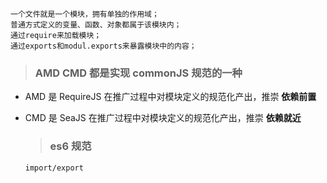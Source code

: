     一个文件就是一个模块，拥有单独的作用域；
    普通方式定义的变量、函数、对象都属于该模块内；
    通过require来加载模块；
    通过exports和modul.exports来暴露模块中的内容；

> ### AMD CMD 都是实现 commonJS 规范的一种

- AMD 是 RequireJS 在推广过程中对模块定义的规范化产出，推崇 **依赖前置**
- CMD 是 SeaJS 在推广过程中对模块定义的规范化产出，推崇 **依赖就近**

  > ### es6 规范

      import/export
